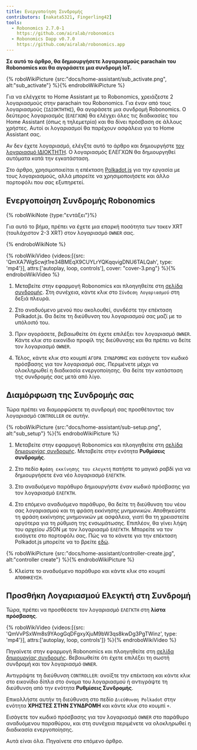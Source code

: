 ```yaml
---
title: Ενεργοποίηση Συνδρομής
contributors: [nakata5321, Fingerling42]
tools:
  - Robonomics 2.7.0-1
    https://github.com/airalab/robonomics
  - Robonomics Dapp v0.7.0
    https://github.com/airalab/robonomics.app
---
```


**Σε αυτό το άρθρο, θα δημιουργήσετε λογαριασμούς parachain του Robonomics και θα αγοράσετε μια συνδρομή IoT.**

{% roboWikiPicture {src:"docs/home-assistant/sub_activate.png", alt:"sub_activate"} %}{% endroboWikiPicture %}

Για να ελέγχετε το Home Assistant με το Robonomics, χρειάζεστε 2 λογαριασμούς στην parachain του Robonomics. Για έναν από τους λογαριασμούς (`ΙΔΙΟΚΤΗΤΗΣ`), θα αγοράσετε μια συνδρομή Robonomics. Ο δεύτερος λογαριασμός (`ΕΛΕΓΧΩΝ`) θα ελέγχει όλες τις διαδικασίες του Home Assistant (όπως η τηλεμετρία) και θα δίνει πρόσβαση σε άλλους χρήστες. Αυτοί οι λογαριασμοί θα παρέχουν ασφάλεια για το Home Assistant σας.

Αν δεν έχετε λογαριασμό, ελέγξτε αυτό το άρθρο και δημιουργήστε [τον λογαριασμό ΙΔΙΟΚΤΗΤΗ](/docs/create-account-in-dapp/). Ο λογαριασμός ΕΛΕΓΧΩΝ θα δημιουργηθεί αυτόματα κατά την εγκατάσταση.

Στο άρθρο, χρησιμοποιείται η επέκταση [Polkadot.js](https://polkadot.js.org/extension/) για την εργασία με τους λογαριασμούς, αλλά μπορείτε να χρησιμοποιήσετε και άλλο πορτοφόλι που σας εξυπηρετεί.

## Ενεργοποίηση Συνδρομής Robonomics

{% roboWikiNote {type:"εντάξει"}%}

Για αυτό το βήμα, πρέπει να έχετε μια επαρκή ποσότητα των τοκεν XRT (τουλάχιστον 2-3 XRT) στον λογαριασμό `OWNER` σας.

{% endroboWikiNote %}

{% roboWikiVideo {videos:[{src: 'QmXA7WgScwjt1re34BMEqX9CUYLrYQKqqvigDNU6TALQah', type: 'mp4'}], attrs:['autoplay, loop, controls'], cover: "cover-3.png"} %}{% endroboWikiVideo %}

1. Μεταβείτε στην εφαρμογή Robonomics και πλοηγηθείτε στη [σελίδα συνδρομής](https://robonomics.app/#/rws-buy). Στη συνέχεια, κάντε κλικ στο `Σύνδεση Λογαριασμού` στη δεξιά πλευρά.

2. Στο αναδυόμενο μενού που ακολουθεί, συνδέστε την επέκταση Polkadot.js. Θα δείτε τη διεύθυνση του λογαριασμού σας μαζί με το υπόλοιπό του.

3. Πριν αγοράσετε, βεβαιωθείτε ότι έχετε επιλέξει τον λογαριασμό `OWNER`. Κάντε κλικ στο εικονίδιο προφίλ της διεύθυνσης και θα πρέπει να δείτε τον λογαριασμό `OWNER`.

4. Τέλος, κάντε κλικ στο κουμπί `ΑΓΟΡΑ ΣΥΝΔΡΟΜΗΣ` και εισάγετε τον κωδικό πρόσβασης για τον λογαριασμό σας. Περιμένετε μέχρι να ολοκληρωθεί η διαδικασία ενεργοποίησης. Θα δείτε την κατάσταση της συνδρομής σας μετά από λίγο.

## Διαμόρφωση της Συνδρομής σας

Τώρα πρέπει να διαμορφώσετε τη συνδρομή σας προσθέτοντας τον λογαριασμό `CONTROLLER` σε αυτήν.

{% roboWikiPicture {src:"docs/home-assistant/sub-setup.png", alt:"sub_setup"} %}{% endroboWikiPicture %}

1. Μεταβείτε στην εφαρμογή Robonomics και πλοηγηθείτε στη [σελίδα δημιουργίας συνδρομής](https://robonomics.app/#/rws-setup). Μεταβείτε στην ενότητα **Ρυθμίσεις συνδρομής**.

2. Στο πεδίο `Φράση εκκίνησης του ελεγκτή` πατήστε το μαγικό ραβδί για να δημιουργήσετε ένα νέο λογαριασμό `ΕΛΕΓΚΤΗ`.

3. Στο αναδυόμενο παράθυρο δημιουργήστε έναν κωδικό πρόσβασης για τον λογαριασμό `ΕΛΕΓΚΤΗ`.

4. Στο επόμενο αναδυόμενο παράθυρο, θα δείτε τη διεύθυνση του νέου σας λογαριασμού και τη φράση εκκίνησης μνημονικών. Αποθηκεύστε τη φράση εκκίνησης μνημονικών με ασφάλεια, γιατί θα τη χρειαστείτε αργότερα για τη ρύθμιση της ενσωμάτωσης. Επιπλέον, θα γίνει λήψη του αρχείου JSON με τον λογαριασμό `ΕΛΕΓΚΤΗ`. Μπορείτε να τον εισάγετε στο πορτοφόλι σας. Πώς να το κάνετε για την επέκταση Polkadot.js μπορείτε να το βρείτε [εδώ](/docs/create-account-in-dapp/).

{% roboWikiPicture {src:"docs/home-assistant/controller-create.jpg", alt:"controller create"} %}{% endroboWikiPicture %}

5. Κλείστε το αναδυόμενο παράθυρο και κάντε κλικ στο κουμπί `ΑΠΟΘΗΚΕΥΣΗ`.

## Προσθήκη Λογαριασμού Ελεγκτή στη Συνδρομή

Τώρα, πρέπει να προσθέσετε τον λογαριασμό `ΕΛΕΓΚΤΗ` στη **λίστα πρόσβασης**.

{% roboWikiVideo {videos:[{src: 'QmVvPSxWm8s9YAogGqDFgxyXjuM9bW3qs8kwDg3PgTWinz', type: 'mp4'}], attrs:['autoplay, loop, controls']} %}{% endroboWikiVideo %}

Πηγαίνετε στην εφαρμογή Robonomics και πλοηγηθείτε στη [σελίδα δημιουργίας συνδρομής](https://robonomics.app/#/rws-setup). Βεβαιωθείτε ότι έχετε επιλέξει τη σωστή συνδρομή και τον λογαριασμό `OWNER`.

Αντιγράψτε τη διεύθυνση `CONTROLLER`: ανοίξτε την επέκταση και κάντε κλικ στο εικονίδιο δίπλα στο όνομα του λογαριασμού ή αντιγράψτε τη διεύθυνση από την ενότητα **Ρυθμίσεις Συνδρομής**.

Επικολλήστε αυτήν τη διεύθυνση στο πεδίο `Διεύθυνση Polkadot` στην ενότητα **ΧΡΗΣΤΕΣ ΣΤΗΝ ΣΥΝΔΡΟΜΗ** και κάντε κλικ στο κουμπί `+`.

Εισάγετε τον κωδικό πρόσβασης για τον λογαριασμό `OWNER` στο παράθυρο αναδυόμενου παραθύρου, και στη συνέχεια περιμένετε να ολοκληρωθεί η διαδικασία ενεργοποίησης.

Αυτά είναι όλα. Πηγαίνετε στο επόμενο άρθρο.
